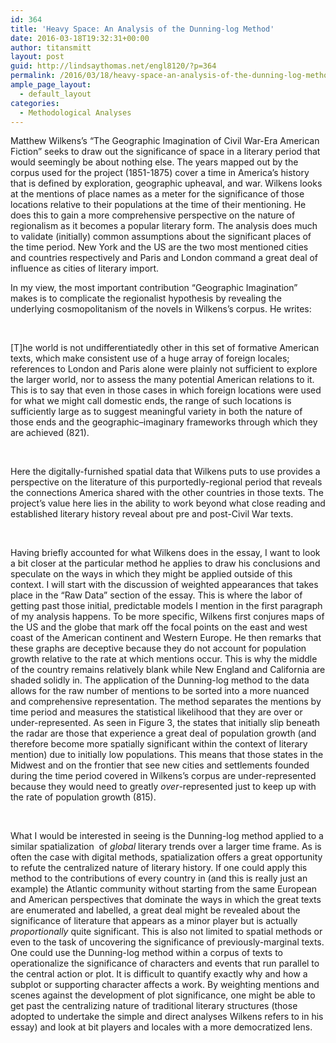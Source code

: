 ```yaml
---
id: 364
title: 'Heavy Space: An Analysis of the Dunning-log Method'
date: 2016-03-18T19:32:31+00:00
author: titansmitt
layout: post
guid: http://lindsaythomas.net/engl8120/?p=364
permalink: /2016/03/18/heavy-space-an-analysis-of-the-dunning-log-method/
ample_page_layout:
  - default_layout
categories:
  - Methodological Analyses
---
```

Matthew Wilkens’s “The Geographic Imagination of Civil War-Era American Fiction” seeks to draw out the significance of space in a literary period that would seemingly be about nothing else. The years mapped out by the corpus used for the project (1851-1875) cover a time in America’s history that is defined by exploration, geographic upheaval, and war. Wilkens looks at the mentions of place names as a meter for the significance of those locations relative to their populations at the time of their mentioning. He does this to gain a more comprehensive perspective on the nature of regionalism as it becomes a popular literary form. The analysis does much to validate (initially) common assumptions about the significant places of the time period. New York and the US are the two most mentioned cities and countries respectively and Paris and London command a great deal of influence as cities of literary import.

In my view, the most important contribution “Geographic Imagination” makes is to complicate the regionalist hypothesis by revealing the underlying cosmopolitanism of the novels in Wilkens’s corpus. He writes:

&nbsp;

[T]he world is not undifferentiatedly other in this set of formative American texts, which make consistent use of a huge array of foreign locales; references to London and Paris alone were plainly not sufficient to explore the larger world, nor to assess the many potential American relations to it. This is to say that even in those cases in which foreign locations were used for what we might call domestic ends, the range of such locations is sufficiently large as to suggest meaningful variety in both the nature of those ends and the geographic–imaginary frameworks through which they are achieved (821).

&nbsp;

Here the digitally-furnished spatial data that Wilkens puts to use provides a perspective on the literature of this purportedly-regional period that reveals the connections America shared with the other countries in those texts. The project’s value here lies in the ability to work beyond what close reading and established literary history reveal about pre and post-Civil War texts.

&nbsp;

Having briefly accounted for what Wilkens does in the essay, I want to look a bit closer at the particular method he applies to draw his conclusions and speculate on the ways in which they might be applied outside of this context. I will start with the discussion of weighted appearances that takes place in the “Raw Data” section of the essay. This is where the labor of getting past those initial, predictable models I mention in the first paragraph of my analysis happens. To be more specific, Wilkens first conjures maps of the US and the globe that mark off the focal points on the east and west coast of the American continent and Western Europe. He then remarks that these graphs are deceptive because they do not account for population growth relative to the rate at which mentions occur. This is why the middle of the country remains relatively blank while New England and California are shaded solidly in. The application of the Dunning-log method to the data allows for the raw number of mentions to be sorted into a more nuanced and comprehensive representation. The method separates the mentions by time period and measures the statistical likelihood that they are over or under-represented. As seen in Figure 3, the states that initially slip beneath the radar are those that experience a great deal of population growth (and therefore become more spatially significant within the context of literary mention) due to initially low populations. This means that those states in the Midwest and on the frontier that see new cities and settlements founded during the time period covered in Wilkens’s corpus are under-represented because they would need to greatly _over_-represented just to keep up with the rate of population growth (815).

&nbsp;

What I would be interested in seeing is the Dunning-log method applied to a similar spatialization  of _global_ literary trends over a larger time frame. As is often the case with digital methods, spatialization offers a great opportunity to refute the centralized nature of literary history. If one could apply this method to the contributions of every country in (and this is really just an example) the Atlantic community without starting from the same European and American perspectives that dominate the ways in which the great texts are enumerated and labelled, a great deal might be revealed about the significance of literature that appears as a minor player but is actually _proportionally_ quite significant. This is also not limited to spatial methods or even to the task of uncovering the significance of previously-marginal texts. One could use the Dunning-log method within a corpus of texts to operationalize the significance of characters and events that run parallel to the central action or plot. It is difficult to quantify exactly why and how a subplot or supporting character affects a work. By weighting mentions and scenes against the development of plot significance, one might be able to get past the centralizing nature of traditional literary structures (those adopted to undertake the simple and direct analyses Wilkens refers to in his essay) and look at bit players and locales with a more democratized lens.